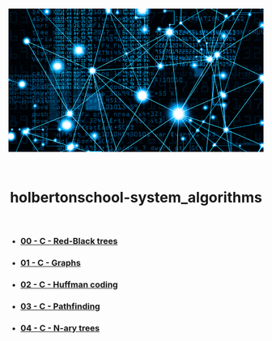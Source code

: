 <div align="center">
<br>

![System_algorithms.png](README-image/system_algorithms.png)

</div>

<br>

<h1 align="center">holbertonschool-system_algorithms</h1>

<br>

- ### **[00 - C - Red-Black trees](https://github.com/RazikaBengana/holbertonschool-system_algorithms/tree/main/red_black_tree)**
- ### **[01 - C - Graphs](https://github.com/RazikaBengana/holbertonschool-system_algorithms/tree/main/graphs)**
- ### **[02 - C - Huffman coding](https://github.com/RazikaBengana/holbertonschool-system_algorithms/tree/main/huffman_coding)**
- ### **[03 - C - Pathfinding](https://github.com/RazikaBengana/holbertonschool-system_algorithms/tree/main/pathfinding)**
- ### **[04 - C - N-ary trees](https://github.com/RazikaBengana/holbertonschool-system_algorithms/tree/main/nary_trees)**
